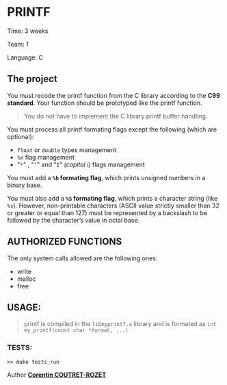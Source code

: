 PRINTF
===

Time:       3 weeks

Team:       1

Language:   C


The project
----

You must recode the printf function from the C library according to the **C99 standard**. Your function should be prototyped like the printf function.

> You do not have to implement the C library printf buffer handling.

You must process all printf formating flags except the following (which are optional):
* `float` or `double` types management
* `%n` flag management
* "`*`" , "`’`" and "`I`" *(capital i)* flags management

You must add a **`%b` formating flag**, which prints unsigned numbers in a binary base.

You must also add a **`%S` formating flag**, which prints a character string (like `%s`). However, non-printable characters (ASCII value strictly smaller than 32 or greater or equal than 127) must be represented by a backslash to be followed by the character’s value in octal base.


## AUTHORIZED FUNCTIONS

The only system calls allowed are the following ones:
* write
* malloc
* free

## USAGE:

> printf is compiled in the `libmyprintf.a` library and is formated as `int my_printf(const char *format, ...)`

### TESTS:

```
>> make tests_run
```

Author [**Corentin COUTRET-ROZET**](https://github.com/sheiiva)